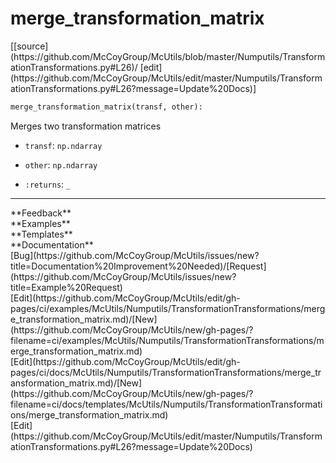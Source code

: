 # <a id="McUtils.Numputils.TransformationTransformations.merge_transformation_matrix">merge_transformation_matrix</a>
<div class="docs-source-link" markdown="1">
[[source](https://github.com/McCoyGroup/McUtils/blob/master/Numputils/TransformationTransformations.py#L26)/
[edit](https://github.com/McCoyGroup/McUtils/edit/master/Numputils/TransformationTransformations.py#L26?message=Update%20Docs)]
</div>

```python
merge_transformation_matrix(transf, other): 
```
Merges two transformation matrices
  - `transf`: `np.ndarray`
    > 
  - `other`: `np.ndarray`
    > 
  - `:returns`: `_`
    > 











---


<div markdown="1" class="text-secondary">
<div class="container">
  <div class="row">
   <div class="col" markdown="1">
**Feedback**   
</div>
   <div class="col" markdown="1">
**Examples**   
</div>
   <div class="col" markdown="1">
**Templates**   
</div>
   <div class="col" markdown="1">
**Documentation**   
</div>
   <div class="col" markdown="1">
   
</div>
   <div class="col" markdown="1">
   
</div>
   <div class="col" markdown="1">
   
</div>
</div>
  <div class="row">
   <div class="col" markdown="1">
[Bug](https://github.com/McCoyGroup/McUtils/issues/new?title=Documentation%20Improvement%20Needed)/[Request](https://github.com/McCoyGroup/McUtils/issues/new?title=Example%20Request)   
</div>
   <div class="col" markdown="1">
[Edit](https://github.com/McCoyGroup/McUtils/edit/gh-pages/ci/examples/McUtils/Numputils/TransformationTransformations/merge_transformation_matrix.md)/[New](https://github.com/McCoyGroup/McUtils/new/gh-pages/?filename=ci/examples/McUtils/Numputils/TransformationTransformations/merge_transformation_matrix.md)   
</div>
   <div class="col" markdown="1">
[Edit](https://github.com/McCoyGroup/McUtils/edit/gh-pages/ci/docs/McUtils/Numputils/TransformationTransformations/merge_transformation_matrix.md)/[New](https://github.com/McCoyGroup/McUtils/new/gh-pages/?filename=ci/docs/templates/McUtils/Numputils/TransformationTransformations/merge_transformation_matrix.md)   
</div>
   <div class="col" markdown="1">
[Edit](https://github.com/McCoyGroup/McUtils/edit/master/Numputils/TransformationTransformations.py#L26?message=Update%20Docs)   
</div>
   <div class="col" markdown="1">
   
</div>
   <div class="col" markdown="1">
   
</div>
   <div class="col" markdown="1">
   
</div>
</div>
</div>
</div>